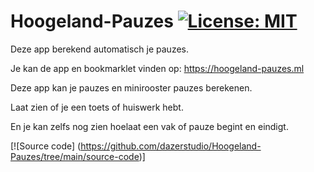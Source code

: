 # Hoogeland-Pauzes [![License: MIT](https://img.shields.io/badge/License-MIT-yellow.svg)](https://opensource.org/licenses/MIT)
Deze app berekend automatisch je pauzes.

Je kan de app en bookmarklet vinden op: https://hoogeland-pauzes.ml


Deze app kan je pauzes en minirooster pauzes berekenen.

Laat zien of je een toets of huiswerk hebt.

En je kan zelfs nog zien hoelaat een vak of pauze begint en eindigt.

[![Source code] (https://github.com/dazerstudio/Hoogeland-Pauzes/tree/main/source-code)]
